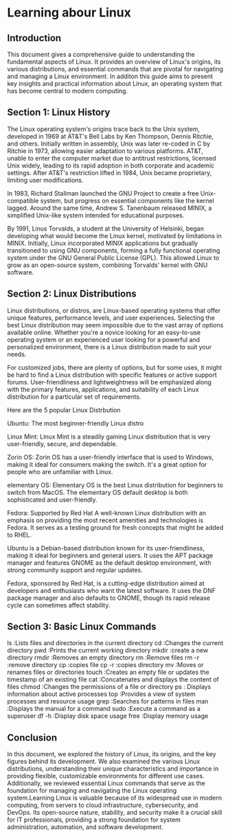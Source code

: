 # Learning abour Linux

## Introduction
This document gives a comprehensive guide to understanding the fundamental aspects of Linux. It provides an overview of Linux's origins, its various distributions, and essential commands that are pivotal for navigating and managing a Linux environment. In additon this guide aims to present key insights and practical information about Linux, an operating system that has become central to modern computing.

## Section 1: Linux History
The Linux operating system's origins trace back to the Unix system, developed in 1969 at AT&T's Bell Labs by Ken Thompson, Dennis Ritchie, and others. Initially written in assembly, Unix was later re-coded in C by Ritchie in 1973, allowing easier adaptation to various platforms. AT&T, unable to enter the computer market due to antitrust restrictions, licensed Unix widely, leading to its rapid adoption in both corporate and academic settings. After AT&T's restriction lifted in 1984, Unix became proprietary, limiting user modifications. 

In 1983, Richard Stallman launched the GNU Project to create a free Unix-compatible system, but progress on essential components like the kernel lagged. Around the same time, Andrew S. Tanenbaum released MINIX, a simplified Unix-like system intended for educational purposes. 

By 1991, Linus Torvalds, a student at the University of Helsinki, began developing what would become the Linux kernel, motivated by limitations in MINIX. Initially, Linux incorporated MINIX applications but gradually transitioned to using GNU components, forming a fully functional operating system under the GNU General Public License (GPL). This allowed Linux to grow as an open-source system, combining Torvalds' kernel with GNU software. 

## Section 2: Linux Distributions
Linux distributions, or distros, are Linux-based operating systems that offer unique features, performance levels, and user experiences. Selecting the best Linux distribution may seem impossible due to the vast array of options available online. Whether you're a novice looking for an easy-to-use operating system or an experienced user looking for a powerful and personalized environment, there is a Linux distribution made to suit your needs. 

For customized jobs, there are plenty of options, but for some uses, it might be hard to find a Linux distribution with specific features or active support forums. User-friendliness and lightweightness will be emphasized along with the primary features, applications, and suitability of each Linux distribution for a particular set of requirements. 

Here are the 5 popular Linux Distrbution 

Ubuntu: The most beginner-friendly Linux distro  

Linux Mint: Linux Mint is a steadily gaining Linux distribution that is very user-friendly, secure, and dependable. 

Zorin OS: Zorin OS has a user-friendly interface that is used to Windows, making it ideal for consumers making the switch. It's a great option for people who are unfamiliar with Linux. 
 
elementary OS: Elementary OS is the best Linux distribution for beginners to switch from MacOS. The elementary OS default desktop is both sophisticated and user-friendly. 

Fedora: Supported by Red Hat A well-known Linux distribution with an emphasis on providing the most recent amenities and technologies is Fedora. It serves as a testing ground for fresh concepts that might be added to RHEL. 

Ubuntu is a Debian-based distribution known for its user-friendliness, making it ideal for beginners and general users. It uses the APT package manager and features GNOME as the default desktop environment, with strong community support and regular updates. 

Fedora, sponsored by Red Hat, is a cutting-edge distribution aimed at developers and enthusiasts who want the latest software. It uses the DNF package manager and also defaults to GNOME, though its rapid release cycle can sometimes affect stability. 

## Section 3: Basic Linux Commands

ls    :Lists files and directories in the current directory
cd    :Changes the current directory
pwd   :Prints the current working directory
mkdir :create a new directory
rmdir :Removes an empty directory
rm    :Remove files
rm -r :remove directory 
cp    :copies file
cp -r :copies directory 
mv    :Moves or renames files or directories
touch :Creates an empty file or updates the timestamp of an existing file
cat   :Concatenates and displays the content of files
chmod :Changes the permissions of a file or directory
ps    : Displays information about active processes
top   :Provides a view of system processes and resource usage
grep  :Searches for patterns in files
man   :Displays the manual for a command
sudo  :Execute a command as a superuser
df -h :Display disk space usage
free  :Display memory usage


## Conclusion

In this document, we explored the history of Linux, its origins, and the key figures behind its development. We also examined the various Linux distributions, understanding their unique characteristics and importance in providing flexible, customizable environments for different use cases. Additionally, we reviewed essential Linux commands that serve as the foundation for managing and navigating the Linux operating system.Learning Linux is valuable because of its widespread use in modern computing, from servers to cloud infrastructure, cybersecurity, and DevOps. Its open-source nature, stability, and security make it a crucial skill for IT professionals, providing a strong foundation for system administration, automation, and software development.
